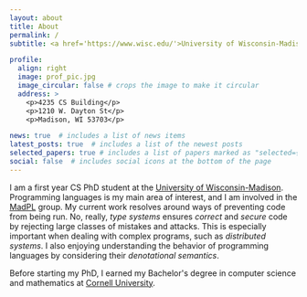 ```yaml
---
layout: about
title: About
permalink: /
subtitle: <a href='https://www.wisc.edu/'>University of Wisconsin-Madison</a>

profile:
  align: right
  image: prof_pic.jpg
  image_circular: false # crops the image to make it circular
  address: >
    <p>4235 CS Building</p>
    <p>1210 W. Dayton St</p>
    <p>Madison, WI 53703</p>

news: true  # includes a list of news items
latest_posts: true  # includes a list of the newest posts
selected_papers: true # includes a list of papers marked as "selected={true}"
social: false  # includes social icons at the bottom of the page
---
```


I am a first year CS PhD student at the [University of Wisconsin-Madison](https://www.wisc.edu/). Programming languages is my main area of interest, and I am involved in the [MadPL]() group. My current work resolves around ways of preventing code from being run. No, really, _type systems_ ensures _correct_ and _secure_ code by rejecting large classes of mistakes and attacks. This is especially important when dealing with complex programs, such as _distributed systems_. I also enjoying understanding the behavior of programming languages by considering their _denotational semantics_.

Before starting my PhD, I earned my Bachelor's degree in computer science and mathematics at [Cornell University](https://www.cornell.edu/).